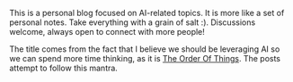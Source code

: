 This is a personal blog focused on AI-related topics. It is more like a set of
personal notes. Take everything with a grain of salt :). Discussions welcome,
always open to connect with more people!

The title comes from the fact that I believe we should be leveraging AI so we
can spend more time thinking, as it is
[The Order Of
Things](https://memory-alpha.fandom.com/wiki/Rocks_and_Shoals_(episode)). The
posts attempt to follow this mantra.
